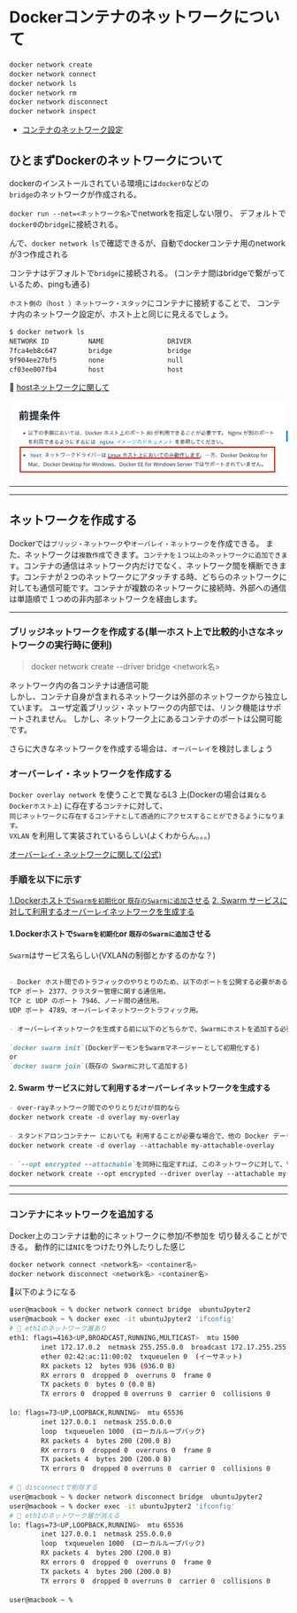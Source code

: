 # Dockerコンテナのネットワークについて

```sh
docker network create
docker network connect
docker network ls
docker network rm
docker network disconnect
docker network inspect
```

- [コンテナのネットワーク設定](#containerNet)

## ひとまずDockerのネットワークについて

dockerのインストールされている環境には`docker0`などの  
`bridge`のネットワークが作成される。

`docker run --net=<ネットワーク名>`でnetworkを指定しない限り、
デフォルトで`docker0`の`bridge`に接続される。

んで、`docker network ls`で確認できるが、自動でdockerコンテナ用のnetworkが3つ作成される

コンテナはデフォルトで`bridge`に接続される。
(コンテナ間はbridgeで繋がっているため、pingも通る)

`ホスト側の（host ）ネットワーク・スタック`にコンテナに接続することで、
コンテナ内のネットワーク設定が、ホスト上と同じに見えるでしょう。

```sh
$ docker network ls
NETWORK ID          NAME                DRIVER
7fca4eb8c647        bridge              bridge
9f904ee27bf5        none                null
cf03ee007fb4        host                host
```

🚨 [hostネットワークに関して](https://matsuand.github.io/docs.docker.jp.onthefly/network/network-tutorial-host/)

![hostネットワークはLinuxホストでしか動作しません😞](png/hostNetwork.png)

---
---

## ネットワークを作成する

Dockerでは`ブリッジ・ネットワーク`や`オーバレイ・ネットワーク`を作成できる。
また、ネットワークは`複数作成`できます。`コンテナを１つ以上のネットワークに追加できます`。コンテナの通信はネットワーク内だけでなく、ネットワーク間を横断できます。コンテナが２つのネットワークにアタッチする時、どちらのネットワークに対しても通信可能です。コンテナが複数のネットワークに接続時、外部への通信は単語順で１つめの非内部ネットワークを経由します。

---

### ブリッジネットワークを作成する(単一ホスト上で比較的小さなネットワークの実行時に便利)

> docker network create --driver bridge <network名>

ネットワーク内の各コンテナは通信可能  
しかし、コンテナ自身が含まれるネットワークは外部のネットワークから独立しています。
ユーザ定義ブリッジ・ネットワークの内部では、リンク機能はサポートされません。
しかし、ネットワーク上にあるコンテナのポートは公開可能です。

さらに大きなネットワークを作成する場合は、`オーバーレイ`を検討しましょう

### オーバーレイ・ネットワークを作成する

`Docker overlay network` を使うことで異なるL3 上(Dockerの場合は`異なるDockerホスト上`) に存在する`コンテナ`に対して、  
`同じネットワークに存在するコンテナとして透過的にアクセスすることができるようになります。`  
`VXLAN` を利用して実装されているらしい(よくわからん。。。)

[オーバーレイ・ネットワークに関して(公式)](https://matsuand.github.io/docs.docker.jp.onthefly/network/overlay/)

### 手順を以下に示す

[1.Dockerホストで`Swarmを初期化`or `既存のSwarmに追加`させる](#how#1)
[2. Swarm サービスに対して利用するオーバーレイネットワークを生成する](#how#2)

#### <a name=how#1>1.Dockerホストで`Swarmを初期化`or `既存のSwarmに追加`させる</a>

`Swarm`はサービス名らしい(VXLANの制御とかするのかな？)

```markdown

- Docker ホスト間でのトラフィックのやりとりのため、以下のポートを公開する必要がある。
TCP ポート 2377、クラスター管理に関する通信用。
TCP と UDP のポート 7946、ノード間の通信用。
UDP ポート 4789、オーバーレイネットワークトラフィック用。

- オーバーレイネットワークを生成する前に以下のどちらかで、Swarmにホストを追加する必要がある。

`docker swarm init`(DockerデーモンをSwarmマネージャーとして初期化する)
or
`docker swarm join`(既存の Swarmに対して追加する)
```

#### <a name=how#2>2. Swarm サービスに対して利用するオーバーレイネットワークを生成する</a>

```markdown
- over-rayネットワーク間でのやりとりだけが目的なら
docker network create -d overlay my-overlay

- スタンドアロンコンテナー においても 利用することが必要な場合で、他の Docker デーモン上で動作する他のスタンドアロンコンテナーとも通信を行う必要がある場合は、--attachableフラグを加えます。
docker network create -d overlay --attachable my-attachable-overlay

- `--opt encrypted --attachable`を同時に指定すれば、このネットワークに対して、管理外にあったコンテナーをアタッチさせることができます。
docker network create --opt encrypted --driver overlay --attachable my-attachable-multi-host-network


```

---
---

### <a name=containerNet> コンテナにネットワークを追加する</a>

Docker上のコンテナは動的にネットワークに参加/不参加を
切り替えることができる。
動作的には`NIC`をつけたり外したりした感じ

```sh
docker network connect <network名> <container名>
docker network disconnect <network名> <container名>
```

🌟以下のようになる

```sh
user@macbook ~ % docker network connect bridge  ubuntuJpyter2 
user@macbook ~ % docker exec -it ubuntuJpyter2 'ifconfig'    
# 🌟 eth1のネットワーク層あり
eth1: flags=4163<UP,BROADCAST,RUNNING,MULTICAST>  mtu 1500
        inet 172.17.0.2  netmask 255.255.0.0  broadcast 172.17.255.255
        ether 02:42:ac:11:00:02  txqueuelen 0  (イーサネット)
        RX packets 12  bytes 936 (936.0 B)
        RX errors 0  dropped 0  overruns 0  frame 0
        TX packets 0  bytes 0 (0.0 B)
        TX errors 0  dropped 0 overruns 0  carrier 0  collisions 0

lo: flags=73<UP,LOOPBACK,RUNNING>  mtu 65536
        inet 127.0.0.1  netmask 255.0.0.0
        loop  txqueuelen 1000  (ローカルループバック)
        RX packets 4  bytes 200 (200.0 B)
        RX errors 0  dropped 0  overruns 0  frame 0
        TX packets 4  bytes 200 (200.0 B)
        TX errors 0  dropped 0 overruns 0  carrier 0  collisions 0

# 🌟 disconnectで削除する
user@macbook ~ % docker network disconnect bridge  ubuntuJpyter2
user@macbook ~ % docker exec -it ubuntuJpyter2 'ifconfig'       
# 🌟 eth1のネットワーク層が消える
lo: flags=73<UP,LOOPBACK,RUNNING>  mtu 65536
        inet 127.0.0.1  netmask 255.0.0.0
        loop  txqueuelen 1000  (ローカルループバック)
        RX packets 4  bytes 200 (200.0 B)
        RX errors 0  dropped 0  overruns 0  frame 0
        TX packets 4  bytes 200 (200.0 B)
        TX errors 0  dropped 0 overruns 0  carrier 0  collisions 0

user@macbook ~ % 

```
